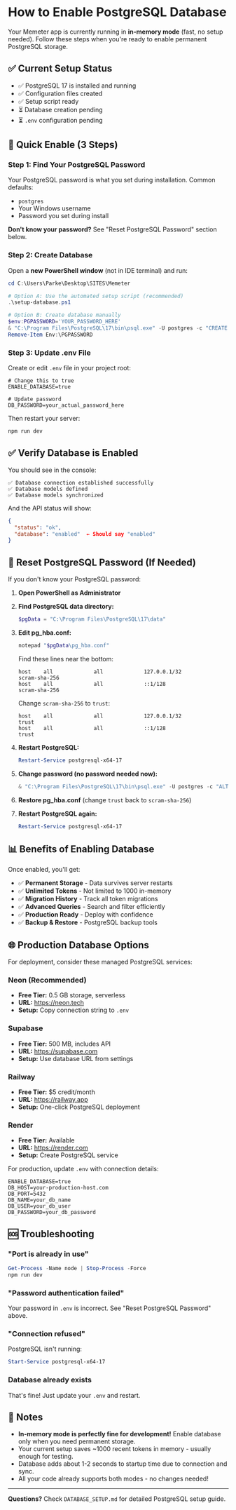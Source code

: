 # How to Enable PostgreSQL Database

Your Memeter app is currently running in **in-memory mode** (fast, no setup needed). Follow these steps when you're ready to enable permanent PostgreSQL storage.

## ✅ Current Setup Status

- ✅ PostgreSQL 17 is installed and running
- ✅ Configuration files created
- ✅ Setup script ready
- ⏳ Database creation pending
- ⏳ `.env` configuration pending

## 🚀 Quick Enable (3 Steps)

### Step 1: Find Your PostgreSQL Password

Your PostgreSQL password is what you set during installation. Common defaults:
- `postgres`
- Your Windows username
- Password you set during install

**Don't know your password?** See "Reset PostgreSQL Password" section below.

### Step 2: Create Database

Open a **new PowerShell window** (not in IDE terminal) and run:

```powershell
cd C:\Users\Parke\Desktop\SITES\Memeter

# Option A: Use the automated setup script (recommended)
.\setup-database.ps1

# Option B: Create database manually
$env:PGPASSWORD='YOUR_PASSWORD_HERE'
& "C:\Program Files\PostgreSQL\17\bin\psql.exe" -U postgres -c "CREATE DATABASE memeter;"
Remove-Item Env:\PGPASSWORD
```

### Step 3: Update .env File

Create or edit `.env` file in your project root:

```env
# Change this to true
ENABLE_DATABASE=true

# Update password
DB_PASSWORD=your_actual_password_here
```

Then restart your server:

```powershell
npm run dev
```

## ✅ Verify Database is Enabled

You should see in the console:

```
✅ Database connection established successfully
✅ Database models defined
✅ Database models synchronized
```

And the API status will show:

```json
{
  "status": "ok",
  "database": "enabled"  ← Should say "enabled"
}
```

## 🔐 Reset PostgreSQL Password (If Needed)

If you don't know your PostgreSQL password:

1. **Open PowerShell as Administrator**

2. **Find PostgreSQL data directory:**
   ```powershell
   $pgData = "C:\Program Files\PostgreSQL\17\data"
   ```

3. **Edit pg_hba.conf:**
   ```powershell
   notepad "$pgData\pg_hba.conf"
   ```
   
   Find these lines near the bottom:
   ```
   host    all             all             127.0.0.1/32            scram-sha-256
   host    all             all             ::1/128                 scram-sha-256
   ```
   
   Change `scram-sha-256` to `trust`:
   ```
   host    all             all             127.0.0.1/32            trust
   host    all             all             ::1/128                 trust
   ```

4. **Restart PostgreSQL:**
   ```powershell
   Restart-Service postgresql-x64-17
   ```

5. **Change password (no password needed now):**
   ```powershell
   & "C:\Program Files\PostgreSQL\17\bin\psql.exe" -U postgres -c "ALTER USER postgres PASSWORD 'new_password_here';"
   ```

6. **Restore pg_hba.conf** (change `trust` back to `scram-sha-256`)

7. **Restart PostgreSQL again:**
   ```powershell
   Restart-Service postgresql-x64-17
   ```

## 📊 Benefits of Enabling Database

Once enabled, you'll get:

- ✅ **Permanent Storage** - Data survives server restarts
- ✅ **Unlimited Tokens** - Not limited to 1000 in-memory
- ✅ **Migration History** - Track all token migrations
- ✅ **Advanced Queries** - Search and filter efficiently
- ✅ **Production Ready** - Deploy with confidence
- ✅ **Backup & Restore** - PostgreSQL backup tools

## 🌐 Production Database Options

For deployment, consider these managed PostgreSQL services:

### Neon (Recommended)
- **Free Tier:** 0.5 GB storage, serverless
- **URL:** https://neon.tech
- **Setup:** Copy connection string to `.env`

### Supabase
- **Free Tier:** 500 MB, includes API
- **URL:** https://supabase.com
- **Setup:** Use database URL from settings

### Railway
- **Free Tier:** $5 credit/month
- **URL:** https://railway.app
- **Setup:** One-click PostgreSQL deployment

### Render
- **Free Tier:** Available
- **URL:** https://render.com
- **Setup:** Create PostgreSQL service

For production, update `.env` with connection details:

```env
ENABLE_DATABASE=true
DB_HOST=your-production-host.com
DB_PORT=5432
DB_NAME=your_db_name
DB_USER=your_db_user
DB_PASSWORD=your_db_password
```

## 🆘 Troubleshooting

### "Port is already in use"
```powershell
Get-Process -Name node | Stop-Process -Force
npm run dev
```

### "Password authentication failed"
Your password in `.env` is incorrect. See "Reset PostgreSQL Password" above.

### "Connection refused"
PostgreSQL isn't running:
```powershell
Start-Service postgresql-x64-17
```

### Database already exists
That's fine! Just update your `.env` and restart.

## 📝 Notes

- **In-memory mode is perfectly fine for development!** Enable database only when you need permanent storage.
- Your current setup saves ~1000 recent tokens in memory - usually enough for testing.
- Database adds about 1-2 seconds to startup time due to connection and sync.
- All your code already supports both modes - no changes needed!

---

**Questions?** Check `DATABASE_SETUP.md` for detailed PostgreSQL setup guide.

